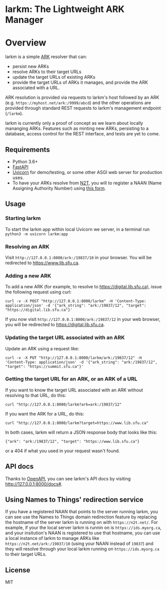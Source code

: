 # larkm: The Lightweight ARK Manager

# Overview

larkm is a simple [ARK](https://arks.org/) resolver that can:

* persist new ARKs
* resolve ARKs to their target URLs
* update the target URLs of existing ARKs
* provide the target URLs of ARKs it manages, and provide the ARK associated with a URL.

ARK resolution is provided via requests to larkm's host followed by an ARK (e.g. `https://myhost.net/ark:/9999/abcd`) and the other operations are provided through standard REST requests to larkm's management endpoint (`/larkm`).

larkm is currently only a proof of concept as we learn about locally mananging ARKs. Features such as minting new ARKs, persisting to a database, access control for the REST interface, and tests are yet to come.

## Requirements

* Python 3.6+
* [FastAPI](https://fastapi.tiangolo.com/)
* [Uvicorn](https://www.uvicorn.org/) for demo/testing, or some other ASGI web server for production uses.
* To have your ARKs resolve from [N2T](http://n2t.net/), you will to register a NAAN (Name Assigning Authority Number) using [this form](https://goo.gl/forms/bmckLSPpbzpZ5dix1).

## Usage

### Starting larkm

To start the larkm app within local Uvicorn we server, in a terminal run `python3 -m uvicorn larkm:app`

### Resolving an ARK

Visit `http://127.0.0.1:8000/ark:/19837/10` in your browser. You will be redirected to https://www.lib.sfu.ca.

### Adding a new ARK

To add a new ARK (for example, to resolve to https://digital.lib.sfu.ca), issue the following request using curl:

`curl -v -X POST "http://127.0.0.1:8000/larkm" -H 'Content-Type: application/json' -d '{"ark_string": "ark:/19837/12", "target": "https://digital.lib.sfu.ca"}'`

If you now visit `http://127.0.0.1:8000/ark:/19837/12` in your web browser, you will be redirected to https://digital.lib.sfu.ca.

### Updating the target URL associated with an ARK

Update an ARK using a request like:

`curl -v -X PUT "http://127.0.0.1:8000/larkm/ark:/19837/12" -H 'Content-Type: application/json' -d '{"ark_string": "ark:/19837/12", "target": "https://summit.sfu.ca"}'`

### Getting the target URL for an ARK, or an ARK of a URL

If you want to know the target URL associated with an ARK without resolving to that URL, do this:

`curl "http://127.0.0.1:8000/larkm?ark=ark:/19837/12"`

If you want the ARK for a URL, do this:

`curl "http://127.0.0.1:8000/larkm?target=https://www.lib.sfu.ca"`

In both cases, larkm will return a JSON response body that looks like this:

`{"ark": "ark:/19837/12", "target": "https://www.lib.sfu.ca"}`

or a 404 if what you used in your request wasn't found.

## API docs

Thanks to [OpenAPI](https://github.com/OAI/OpenAPI-Specification), you can see larkm's API docs by visiting http://127.0.0.1:8000/docs#.

## Using Names to Things' redirection service

If you have a registered NAAN that points to the server running larkm, you can see use the Names to Things domain redirection feature by replacing the hostname of the server larkm is running on with `https://n2t.net/`. For example, if your the local server larkm is runnin on is `https://ids.myorg.ca`, and your insitution's NAAN is registered to use that hostname, you can use a local instance of larkm to manage ARKs like `https://n2t.net/ark:/19837/10` (using your NAAN instead of `19837`) and they will resolve through your local larkm running on `https://ids.myorg.ca` to their target URLs.

## License

MIT